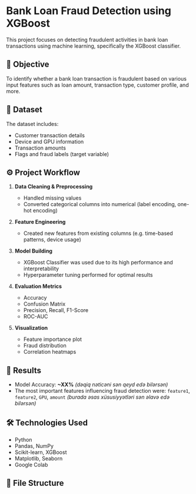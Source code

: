 # Bank Loan Fraud Detection using XGBoost

This project focuses on detecting fraudulent activities in bank loan transactions using machine learning, specifically the XGBoost classifier.

## 📌 Objective
To identify whether a bank loan transaction is fraudulent based on various input features such as loan amount, transaction type, customer profile, and more.

## 📁 Dataset
The dataset includes:
- Customer transaction details
- Device and GPU information
- Transaction amounts
- Flags and fraud labels (target variable)

## ⚙️ Project Workflow
1. **Data Cleaning & Preprocessing**  
   - Handled missing values  
   - Converted categorical columns into numerical (label encoding, one-hot encoding)

2. **Feature Engineering**  
   - Created new features from existing columns (e.g. time-based patterns, device usage)

3. **Model Building**  
   - XGBoost Classifier was used due to its high performance and interpretability  
   - Hyperparameter tuning performed for optimal results

4. **Evaluation Metrics**  
   - Accuracy  
   - Confusion Matrix  
   - Precision, Recall, F1-Score  
   - ROC-AUC

5. **Visualization**  
   - Feature importance plot  
   - Fraud distribution  
   - Correlation heatmaps

## 🎯 Results
- Model Accuracy: **~XX%** *(dəqiq nəticəni sən qeyd edə bilərsən)*
- The most important features influencing fraud detection were: `feature1`, `feature2`, `GPU`, `amount` *(burada əsas xüsusiyyətləri sən əlavə edə bilərsən)*

## 🛠️ Technologies Used
- Python
- Pandas, NumPy
- Scikit-learn, XGBoost
- Matplotlib, Seaborn
- Google Colab

## 📂 File Structure

